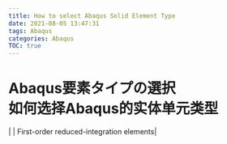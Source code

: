 ```yaml
---
title: How to select Abaqus Solid Element Type
date: 2021-08-05 13:47:31
tags: Abaqus
categories: Abaqus
TOC: true
---
```

# Abaqus要素タイプの選択 </br> 如何选择Abaqus的实体单元类型


|   | First-order reduced-integration elements|